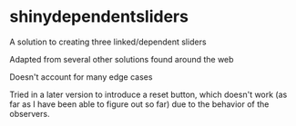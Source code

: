 # shinydependentsliders
A solution to creating three linked/dependent sliders

Adapted from several other solutions found around the web

Doesn't account for many edge cases

Tried in a later version to introduce a reset button, which doesn't work (as far as I have been able to figure out so far) due to the behavior of the observers.
